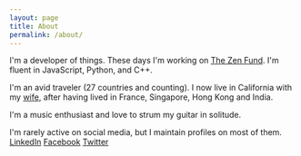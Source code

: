```yaml
---
layout: page
title: About
permalink: /about/
---
```


I'm a developer of things. These days I'm working on [The Zen Fund](https://thezenfund.com).
I'm fluent in JavaScript, Python, and C++.

I'm an avid traveler (27 countries and counting).
I now live in California with my [wife](http://www.prashima.com), after having lived in France, Singapore, Hong Kong and India.

I'm a music enthusiast and love to strum my guitar in solitude.

I'm rarely active on social media, but I maintain profiles on most of them.
[LinkedIn](https://www.linkedin.com/in/piyushbehre) [Facebook](https://www.facebook.com/piyushbehre) [Twitter](https://www.twitter.com/piyushbehre)

